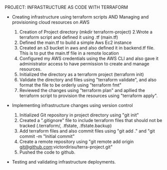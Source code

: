 PROJECT: INFRASTRUCTURE AS CODE WITH TERRAFORM

- Creating infrastructure using terraform scripts AND  Managing and provisioning cloud resources on AWS	
	1. Creation of Project directory (mkdir terraform-project)
	2.Wrote a terraform script and defined it using .tf (main.tf)
	3. Defined the main.tf to build a simple Aws Ec2 instance
	4. Created an s3 bucket in aws and also defined it in backend.tf file. This is to put the main.tf file in a remote location
	5. Configured my AWS credentials using the AWS CLI and also gave it administrator access to have permission to create and manage resources.
	6. Initialized the directory as a terraform project (terraform init)
	7. Validate the directory and files using "terraform validate", and also format the file to be orderly using "terraform fmt"
	8. Reviewed the changes using "terraform plan" and apllied the terraform script to provision the resources using "terraform apply". 

- Implementing infrastructure changes using version control
	1.  Initialized Git repository in project directory using "git init"
	2. Created a ".gitignore" file to include terraform files that should not be tracked (.terraform/, .tfstate, .tfstate.backup)
	3. Add terraform files and also commit files using "git add ." and "git commit -m "Initial commit"
	4. Create a remote repository using "git remote add origin git@github.com:victordirisu/terra-project.git"
	5. Pushed the code to github.

- Testing and validating infrastructure deployments.
